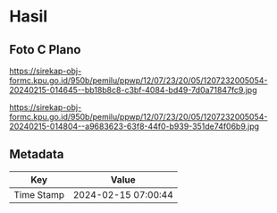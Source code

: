# Hasil

## Foto C Plano

https://sirekap-obj-formc.kpu.go.id/950b/pemilu/ppwp/12/07/23/20/05/1207232005054-20240215-014645--bb18b8c8-c3bf-4084-bd49-7d0a71847fc9.jpg

https://sirekap-obj-formc.kpu.go.id/950b/pemilu/ppwp/12/07/23/20/05/1207232005054-20240215-014804--a9683623-63f8-44f0-b939-351de74f06b9.jpg


## Metadata

| Key        | Value               |
| ---------- | ------------------- |
| Time Stamp | 2024-02-15 07:00:44 |



